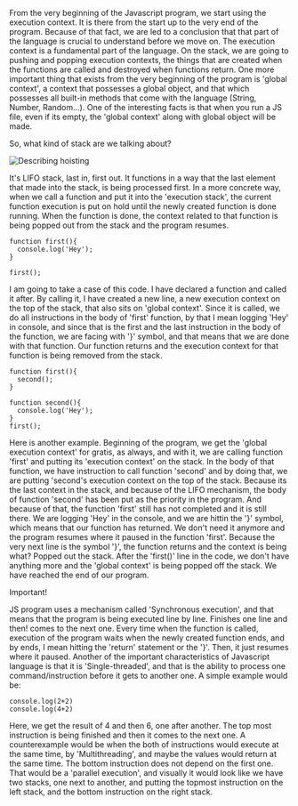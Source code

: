 From the very beginning of the Javascript program, we start using the execution context. It is there from the start up to the very end of the program. Because of that fact, we are led to a conclusion that that part of the language is crucial to understand before we move on. The execution context is a fundamental part of the language. On the stack, we are going to pushing and popping execution contexts, the things that are created when the functions are called and destroyed when functions return.
One more important thing that exists from the very beginning of the program is 'global context', a context that possesses a global object, and that which possesses all built-in methods that come with the language (String, Number, Random...). One of the interesting facts is that when you run a JS file, even if its empty, the 'global context' along with global object will be made.

So, what kind of stack are we talking about?

![Describing hoisting](../animations/stack.gif)

It's LIFO stack, last in, first out. It functions in a way that the last element that made into the stack, is being processed first. In a more concrete way, when we call a function and put it into the 'execution stack', the current function execution is put on hold until the newly created function is done running. When the function is done, the context related to that function is being popped out from the stack and the program resumes. 

    function first(){
      console.log('Hey');
    }
    
    first();
I am going to take a case of this code. I have declared a function and called it after. By calling it, I have created a new line, a new execution context on the top of the stack, that also sits on 'global context'. Since it is called, we do all instructions in the body of 'first' function, by that I mean logging 'Hey' in console, and since that is the first and the last instruction in the body of the function, we are facing with '}' symbol, and that means that we are done with that function. Our function returns and the execution context for that function is being removed from the stack.

    function first(){
      second();
    }
    
    function second(){
      console.log('Hey');
    }
    first();

Here is another example. Beginning of the program, we get the 'global execution context' for gratis, as always, and with it, we are calling function 'first' and putting its 'execution context' on the stack. In the body of that function, we have instruction to call function 'second' and by doing that, we are putting 'second's execution context on the top of the stack. Because its the last context in the stack, and because of the LIFO mechanism, the body of function 'second' has been put as the priority in the program. And because of that, the function 'first' still has not completed and it is still there. 
We are logging 'Hey' in the console, and we are hittin the '}' symbol, which means that our function has returned. We don't need it anymore and the program resumes where it paused in the function 'first'. Because the very next line is the symbol '}', the function returns and the context is being what? Popped out the stack. 
After the 'first()' line in the code, we don't have anything more and the 'global context' is being popped off the stack. We have reached the end of our program.

Important!

JS program uses a mechanism called 'Synchronous execution', and that means that the program is being executed line by line. Finishes one line and then! comes to the next one. Every time when the function is called, execution of the program waits when the newly created function ends, and by ends, I mean hitting the 'return' statement or the '}'. Then, it just resumes where it paused. 
Another of the important characteristics of Javascript language is that it is 'Single-threaded', and that is the ability to process one command/instruction before it gets to another one. A simple example would be:

    console.log(2+2)
    console.log(4+2)

Here, we get the result of 4 and then 6, one after another. The top most instruction is being finished and then it comes to the next one. A counterexample would be when the both of instructions would execute at the same time, by 'Multithreading', and maybe the values would return at the same time. The bottom instruction does not depend on the first one. That would be a 'parallel execution', and visually it would look like we have two stacks, one next to another, and putting the topmost instruction on the left stack, and the bottom instruction on the right stack. 
